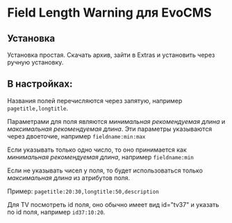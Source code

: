 # Field Length Warning для EvoCMS

## Установка

Установка простая. Скачать архив, зайти в Extras и установить через ручную установку.

## В настройках:

Названия полей перечисляются через запятую, например `pagetitle,longtitle`.

Параметрами для поля являются _минимальная рекомендуемая длина_ и _максимальная рекомендуемая длина_. Эти параметры указываются через двоеточие, например `fieldname:min:max`

Если указывать только одно число, то оно принимается как _минимальная рекомендуемая длина_, например `fieldname:min`

Если не указывать чисел у поля, то будет использоваться только _максимальная длина_ из атрибутов поля.

Пример: `pagetitle:20:30,longtitle:50,description`

Для TV посмотреть id поля, оно обычно имеет вид id="tv37" и указать по id поля, например `id37:10:20`.
